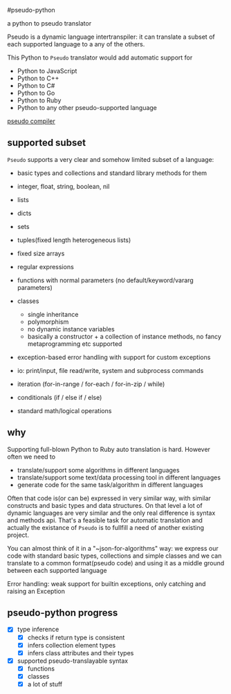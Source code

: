 #pseudo-python

a python to pseudo translator

Pseudo is a dynamic language intertranspiler: it can translate a subset of each supported language to a any of the others.

This Python to `Pseudo` translator would add automatic support for
  * Python to JavaScript
  * Python to C++
  * Python to C#
  * Python to Go
  * Python to Ruby
  * Python to any other pseudo-supported language

[pseudo compiler](https://github.com/alehander42/pseudo)

## supported subset

`Pseudo` supports a very clear and somehow limited subset of a language:
  
  * basic types and collections and standard library methods for them
  
  * integer, float, string, boolean, nil
  * lists
  * dicts
  * sets
  * tuples(fixed length heterogeneous lists)
  * fixed size arrays
  * regular expressions

  * functions with normal parameters (no default/keyword/vararg parameters)
  * classes 
    * single inheritance
    * polymorphism
    * no dynamic instance variables
    * basically a constructor + a collection of instance methods, no fancy metaprogramming etc supported

  * exception-based error handling with support for custom exceptions
  
  * io: print/input, file read/write, system and subprocess commands

  * iteration (for-in-range / for-each / for-in-zip / while)
  * conditionals (if / else if / else)
  * standard math/logical operations

## why

Supporting full-blown Python to Ruby auto translation is hard.
However often we need to

  * translate/support some algorithms in different languages
  * translate/support some text/data processing tool in different languages
  * generate code for the same task/algorithm in different languages

Often that code is(or can be) expressed in very similar way, with
similar constructs and basic types and data structures. On that level
a lot of dynamic languages are very similar and the only real difference
is syntax and methods api. That's a feasible task for automatic translation
and actually the existance of `Pseudo` is to fullfill a need of another
existing project.

You can almost think of it in a "~json-for-algorithms" way: we express
our code with standard basic types, collections and simple classes and we can translate to a common format(pseudo code) and using it as a middle ground between each supported language

Error handling: weak support for builtin exceptions, only catching
and raising an Exception

## pseudo-python progress

- [x] type inference
  - [x] checks if return type is consistent
  - [x] infers collection element types
  - [x] infers class attributes and their types

- [x] supported pseudo-translayable syntax
  - [x] functions
  - [x] classes
  - [x] a lot of stuff
